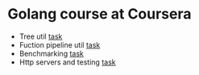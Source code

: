 # Golang course at Coursera

- Tree util [task][task1]
- Fuction pipeline util [task][task2]
- Benchmarking [task][task3]
- Http servers and testing [task][task4]

[task1]: <https://github.com/misterblblbl/golang-coursera/blob/master/tree-util>
[task2]: <https://github.com/misterblblbl/golang-coursera/blob/master/pipeline>
[task3]: <https://github.com/misterblblbl/golang-coursera/blob/master/bench>
[task4]: <https://github.com/misterblblbl/golang-coursera/blob/master/http>

